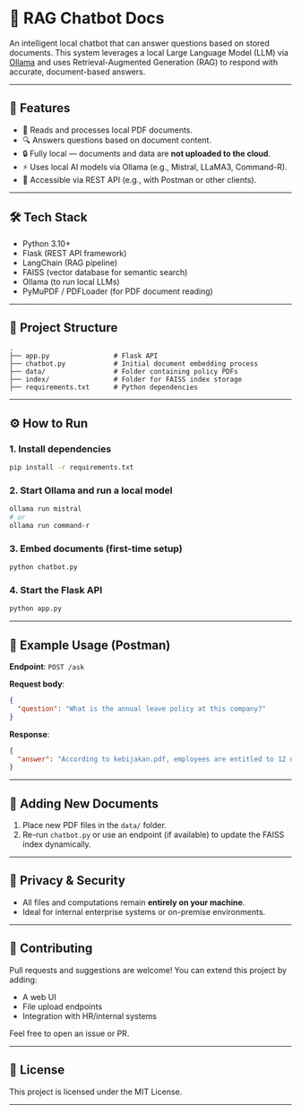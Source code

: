 # 🧠 RAG Chatbot Docs

An intelligent local chatbot that can answer questions based on stored documents. This system leverages a local Large Language Model (LLM) via [Ollama](https://ollama.com) and uses Retrieval-Augmented Generation (RAG) to respond with accurate, document-based answers.

---

## 🚀 Features

- 📄 Reads and processes local PDF documents.
- 🔍 Answers questions based on document content.
- 🔒 Fully local — documents and data are **not uploaded to the cloud**.
- ⚡ Uses local AI models via Ollama (e.g., Mistral, LLaMA3, Command-R).
- 🔌 Accessible via REST API (e.g., with Postman or other clients).

---

## 🛠️ Tech Stack

- Python 3.10+
- Flask (REST API framework)
- LangChain (RAG pipeline)
- FAISS (vector database for semantic search)
- Ollama (to run local LLMs)
- PyMuPDF / PDFLoader (for PDF document reading)

---

## 📁 Project Structure

```
.
├── app.py                # Flask API
├── chatbot.py            # Initial document embedding process
├── data/                 # Folder containing policy PDFs
├── index/                # Folder for FAISS index storage
├── requirements.txt      # Python dependencies
```

---

## ⚙️ How to Run

### 1. Install dependencies
```bash
pip install -r requirements.txt
```

### 2. Start Ollama and run a local model
```bash
ollama run mistral
# or
ollama run command-r
```

### 3. Embed documents (first-time setup)
```bash
python chatbot.py
```

### 4. Start the Flask API
```bash
python app.py
```

---

## 🧪 Example Usage (Postman)

**Endpoint**: `POST /ask`

**Request body**:
```json
{
  "question": "What is the annual leave policy at this company?"
}
```

**Response**:
```json
{
  "answer": "According to kebijakan.pdf, employees are entitled to 12 days of paid leave annually..."
}
```

---

## 📁 Adding New Documents

1. Place new PDF files in the `data/` folder.
2. Re-run `chatbot.py` or use an endpoint (if available) to update the FAISS index dynamically.

---

## 🔐 Privacy & Security

- All files and computations remain **entirely on your machine**.
- Ideal for internal enterprise systems or on-premise environments.

---

## 🤝 Contributing

Pull requests and suggestions are welcome! You can extend this project by adding:

- A web UI
- File upload endpoints
- Integration with HR/internal systems

Feel free to open an issue or PR.

---

## 📄 License

This project is licensed under the MIT License.

---
